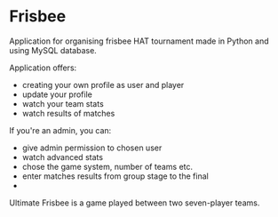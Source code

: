 # Frisbee
Application for organising frisbee HAT tournament made in Python and using MySQL database.
<p>
Application offers:
<ul>
	<li>creating your own profile as user and player</li>
	<li>update your profile</li>
	<li>watch your team stats</li>
	<li>watch results of matches</li>
</ul>
If you're an admin, you can:
<ul>
	<li>give admin permission to chosen user</li>
	<li>watch advanced stats</li>
	<li>chose the game system, number of teams etc.</li>
	<li>enter matches results from group stage to the final<li>
</ul>
</p>
Ultimate Frisbee is a game played between two seven-player teams.
